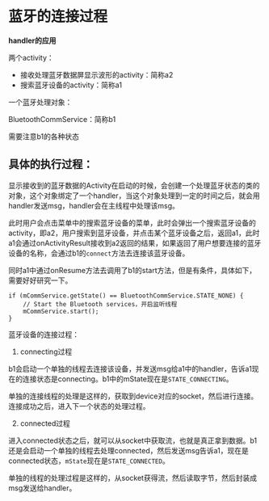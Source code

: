 # 蓝牙的连接过程

**handler的应用**

两个activity：

- 接收处理蓝牙数据屏显示波形的activity：简称a2
- 搜索蓝牙设备的activity：简称a1

一个蓝牙处理对象：

BluetoothCommService：简称b1

需要注意b1的各种状态

## 具体的执行过程：

显示接收到的蓝牙数据的Activity在启动的时候，会创建一个处理蓝牙状态的类的对象，这个对象绑定了一个handler，当这个对象处理到一定的时间之后，就会用handler发送msg，handler会在主线程中处理该msg。

此时用户会点击菜单中的搜索蓝牙设备的菜单，此时会弹出一个搜索蓝牙设备的activity，即a2，用户搜索到蓝牙设备，并点击某个蓝牙设备之后，返回a1，此时a1会通过onActivityResult接收到a2返回的结果，如果返回了用户想要连接的蓝牙设备的名称，会通过b1的`connect`方法去连接该蓝牙设备。

同时a1中通过onResume方法去调用了b1的start方法，但是有条件，具体如下，需要好好研究一下。

```$xslt
if (mCommService.getState() == BluetoothCommService.STATE_NONE) {
    // Start the Bluetooth services，开启监听线程
    mCommService.start();
}
```

蓝牙设备的连接过程：

1. connecting过程

b1会启动一个单独的线程去连接该设备，并发送msg给a1中的handler，告诉a1现在的连接状态是connecting。b1中的mState现在是`STATE_CONNECTING`。

单独的连接线程的处理是这样的，获取到device对应的socket，然后进行连接。连接成功之后，进入下一个状态的处理过程。

2. connected过程

进入connected状态之后，就可以从socket中获取流，也就是真正拿到数据。b1还是会启动一个单独的线程去处理connected，然后发送msg告诉a1，现在是connected状态，`mState`现在是`STATE_CONNECTED`。

单独的线程的处理过程是这样的，从socket获得流，然后读取字节，然后封装成msg发送给handler。